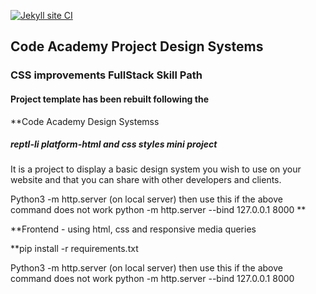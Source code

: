 [![Jekyll site CI](https://github.com/SOliv1/my-website-systems-cotswold-maids/actions/workflows/jekyll.yml/badge.svg)](https://github.com/SOliv1/my-website-systems-cotswold-maids/actions/workflows/jekyll.yml)

## Code Academy Project Design Systems 
### CSS improvements FullStack Skill Path

 #### Project template has been rebuilt following the
 **Code Academy Design Systemss

##### reptl-li platform-html and css styles mini project

It is a project to display a basic design system you wish to use on your website and that you can share with other developers and clients.

Python3 -m http.server (on local server)
then use this
if the above command does not work
python -m http.server --bind 127.0.0.1 8000
**

**Frontend - using html, css and responsive media queries

**pip install -r requirements.txt

Python3 -m http.server (on local server)
then use this
if the above command does not work
python -m http.server --bind 127.0.0.1 8000
